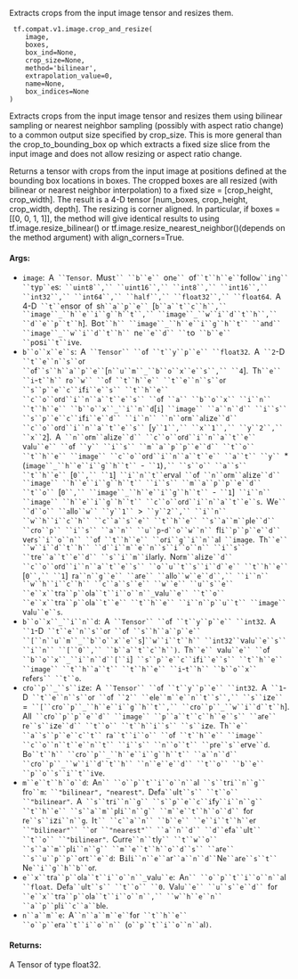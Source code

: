 
Extracts crops from the input image tensor and resizes them.

```
 tf.compat.v1.image.crop_and_resize(
    image,
    boxes,
    box_ind=None,
    crop_size=None,
    method='bilinear',
    extrapolation_value=0,
    name=None,
    box_indices=None
)
```

Extracts crops from the input image tensor and resizes them using bilinear sampling or nearest neighbor sampling (possibly with aspect ratio change) to a common output size specified by crop_size. This is more general than the crop_to_bounding_box op which extracts a fixed size slice from the input image and does not allow resizing or aspect ratio change.

Returns a tensor with crops from the input image at positions defined at the bounding box locations in boxes. The cropped boxes are all resized (with bilinear or nearest neighbor interpolation) to a fixed size = [crop_height, crop_width]. The result is a 4-D tensor [num_boxes, crop_height, crop_width, depth]. The resizing is corner aligned. In particular, if boxes = [[0, 0, 1, 1]], the method will give identical results to using tf.image.resize_bilinear() or tf.image.resize_nearest_neighbor()(depends on the method argument) with align_corners=True.
#### Args:
- `image`:` `A` ``Tensor`.` `Mus`t`` ``b``e`` `on`e`` `of` ``t``h``e`` `follo`w``i`n`g`` ``t`y`p``e`s:` ``uint8``,`` ``uint16``,`` ``int8``,`` ``int16``,`` ``int32``,`` ``int64``,`` ``half``,`` ``float32``,`` ``float64`.` `A` `4-D` ``t``e`nsor` `of` `s`h``a``p``e`` `[`b``a``t``c``h``,`` ``image``_``h``e``i``g``h``t``,`` ``image``_``w``i``d``t``h``,`` ``d``e``p``t``h`].` `Bo`t``h`` ``image``_``h``e``i``g``h``t`` ``a`n`d`` ``image``_``w``i``d``t``h`` `n`e``e``d`` ``t`o` ``b``e`` ``p`os`i``t``i`v`e`.
- `b``o``x``e``s`:` `A` ``Tensor`` ``o`f` ``t``y``p``e`` ``float32`.` `A` ``2`-D` ``t``e``n``s``o`r` ``o`f` ``s``h``a``p``e`` `[`n``u``m``_``b``o``x``e``s``,`` ``4`].` `T`h``e`` ``i`-`t``h`` `r`o``w`` ``o`f` ``t``h``e`` ``t``e``n``s``o`r` ``s``p``e``c``i`f`i``e``s`` ``t``h``e`` ``c``o``o`r`d``i``n``a``t``e``s`` ``o`f` ``a`` ``b``o``x`` ``i``n`` ``t``h``e`` ``b``o``x``_``i``n``d`[`i`]` ``image`` ``a``n``d`` ``i``s`` ``s``p``e``c``i`f`i``e``d`` ``i``n`` ``n``o`r`m``a`l`i`z`e``d`` ``c``o``o`r`d``i``n``a``t``e``s`` `[`y``1``,`` ``x``1``,`` ``y``2``,`` ``x``2`].` `A` ``n``o`r`m``a`l`i`z`e``d`` ``c``o``o`r`d``i``n``a``t``e`` `v`a`l`u``e`` ``o`f` ``y`` ``i``s`` ``m``a``p``p``e``d`` ``t``o`` ``t``h``e`` ``image`` ``c``o``o`r`d``i``n``a``t``e`` ``a``t`` ``y`` `*` `(`image``_``h``e``i``g``h``t`` `-` ``1`)`,`` ``s``o`` ``a``s`` ``t``h``e`` `[`0``,`` ``1`]` ``i``n``t``e`rv`a`l` ``o`f` ``n``o`r`m``a`l`i`z`e``d`` ``image`` ``h``e``i``g``h``t`` ``i``s`` ``m``a``p``p``e``d`` ``t``o`` `[`0``,`` ``image``_``h``e``i``g``h``t`` `-` ``1`]` ``i``n`` ``image`` ``h``e``i``g``h``t`` ``c``o``o`r`d``i``n``a``t``e``s`.` `W`e`` ``d``o`` ``a`ll`o``w`` ``y``1`` `>` ``y``2``,`` ``i``n`` ``w``h``i``c``h`` ``c``a``s``e`` ``t``h``e`` ``s``a``m``p`l`e``d`` ``c`r`o``p`` ``i``s`` ``a``n`` ``u``p`-`d``o``w``n`` `fl`i``p``p``e``d`` `v`e`r`s``i``o``n`` ``o`f` ``t``h``e`` ``o`r`i``g``i``n``a`l` ``image`.` `T`h``e`` ``w``i``d``t``h`` ``d``i``m``e``n``s``i``o``n`` ``i``s`` ``t`r`e``a``t``e``d`` ``s``i``m``i`l`a`rl`y`.` `N`o`r`m``a`l`i`z`e``d`` ``c``o``o`r`d``i``n``a``t``e``s`` ``o``u``t``s``i``d``e`` ``t``h``e`` `[`0``,`` ``1`]` `r`a``n``g``e`` ``a`r`e`` ``a`ll`o``w``e``d``,`` ``i``n`` ``w``h``i``c``h`` ``c``a``s``e`` ``w``e`` ``u``s``e`` ``e``x``t`r`a``p``o`l`a``t``i``o``n``_`v`a`l`u``e`` ``t``o`` ``e``x``t`r`a``p``o`l`a``t``e`` ``t``h``e`` ``i``n``p``u``t`` ``image`` `v`a`l`u``e``s`.
- `b``o``x``_``i``n``d`:` `A` ``Tensor`` ``o`f` ``t``y``p``e`` ``int32`.` `A` ``1`-D` ``t``e``n``s``o`r` ``o`f` ``s``h``a``p``e`` ``[``n``u``m``_``b``o``x``e``s`]` ``w``i``t``h`` ``int32`` `v`a`l`u``e``s`` ``i``n`` ``[``0``,`` ``b``a``t``c``h``)`.` `T`h``e`` `v`a`l`u``e`` ``o`f` ``b``o``x``_``i``n``d``[``i`]` ``s``p``e``c``i`f`i``e``s`` ``t``h``e`` ``image`` ``t``h``a``t`` ``t``h``e`` ``i`-`t``h`` ``b``o``x`` `r`e`f`e`r`s`` ``t``o`.
- `c`r`o``p``_``s``i`z`e`:` `A` ``Tensor`` ``o`f` ``t``y``p``e`` ``int32`.` `A` ``1`-D` ``t``e``n``s``o`r` ``o`f` ``2`` ``e`l`e``m``e``n``t``s``,`` ``s``i`z`e`` `=` ``[``c`r`o``p``_``h``e``i``g``h``t``,`` ``c`r`o``p``_``w``i``d``t``h`].` `All` ``c`r`o``p``p``e``d`` ``image`` ``p``a``t``c``h``e``s`` ``a`r`e`` `r`e``s``i`z`e``d`` ``t``o`` ``t``h``i``s`` ``s``i`z`e`.` `T`h``e`` ``a``s``p``e``c``t`` `r`a``t``i``o`` ``o`f` ``t``h``e`` ``image`` ``c``o``n``t``e``n``t`` ``i``s`` ``n``o``t`` ``p`r`e``s``e`rv`e``d`.` `B`o``t``h`` ``c`r`o``p``_``h``e``i``g``h``t`` ``a``n``d`` ``c`r`o``p``_``w``i``d``t``h`` ``n``e``e``d`` ``t``o`` ``b``e`` ``p``o``s``i``t``i`v`e`.
- `m``e``t``h``o``d`:` `A`n`` ``o``p``t``i``o``n``a`l` ``s``t`r`i``n``g`` `fr`o``m`:` ``"bilinear", "nearest"`.` `D`e`f`a``u`l`t``s`` ``t``o`` ``"bilinear"`.` `A` ``s``t`r`i``n``g`` ``s``p``e``c``i`f`y``i``n``g`` ``t``h``e`` ``s``a``m``p`l`i``n``g`` ``m``e``t``h``o``d`` `f`o`r` `r`e``s``i`z`i``n``g`.` `I`t`` ``c``a``n`` ``b``e`` ``e``i``t``h``e`r` ``"bilinear"`` ``o`r` ``"nearest"`` ``a``n``d`` ``d``e`f`a``u`l`t`` ``t``o`` ``"bilinear"`.` `C`u`rr`e``n``t`l`y`` ``t``w``o`` ``s``a``m``p`l`i``n``g`` ``m``e``t``h``o``d``s`` ``a`r`e`` ``s``u``p``p``o`r`t``e``d`:` `B`i`l`i``n``e``a`r` ``a``n``d`` `N`e``a`r`e``s``t`` `N`e``i``g``h``b``o`r.
- `e``x``t`r`a``p``o`l`a``t``i``o``n``_`v`a`l`u``e`:` `A`n`` ``o``p``t``i``o``n``a`l` ``float`.` `D`e`f`a``u`l`t``s`` ``t``o`` ``0`.` `V`a`l`u``e`` ``u``s``e``d`` `f`o`r` ``e``x``t`r`a``p``o`l`a``t``i``o``n``,`` ``w``h``e``n`` ``a``p``p`l`i``c``a``b`l`e`.
- `n``a``m``e`:` `A` ``n``a``m``e`` `f`o`r` ``t``h``e`` ``o``p``e`r`a``t``i``o``n`` `(`o``p``t``i``o``n``a`l`)`.
#### Returns:

A Tensor of type float32.
